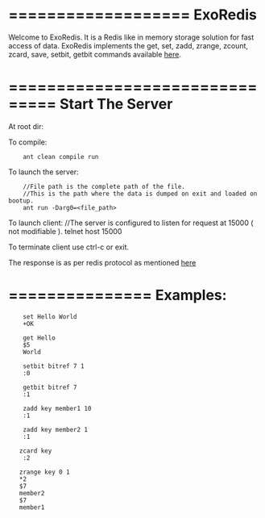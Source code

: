 ===================
ExoRedis
===================

Welcome to ExoRedis. It is a Redis like in memory storage solution for fast access of data.
ExoRedis implements the get, set, zadd, zrange, zcount, zcard, save, setbit, getbit commands available [here](redis.io/commands).

===============================
Start The Server
================================
At root dir:

To compile:
       
        ant clean compile run

To launch the server:

        //File path is the complete path of the file.
        //This is the path where the data is dumped on exit and loaded on bootup.
        ant run -Darg0=<file_path> 

To launch client:
        //The server is configured to listen for request at 15000 ( not modifiable ).
        telnet host 15000       
 
To terminate client use ctrl-c or exit.

The response is as per redis protocol as mentioned [here](http://redis.io/topics/protocol)

===============
Examples:
================

        set Hello World
        +OK

        get Hello
        $5
        World
        
        setbit bitref 7 1
        :0

        getbit bitref 7
        :1

        zadd key member1 10
        :1
  
        zadd key member2 1 
        :1

       zcard key
        :2
        
       zrange key 0 1
       *2
       $7
       member2
       $7
       member1

